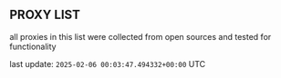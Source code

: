 ## PROXY LIST

all proxies in this list were collected from open sources and tested for functionality

last update: `2025-02-06 00:03:47.494332+00:00` UTC